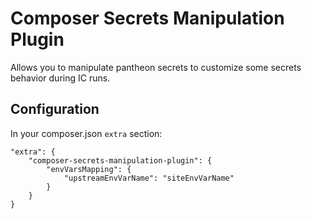 Composer Secrets Manipulation Plugin
========================

Allows you to manipulate pantheon secrets to customize some secrets behavior during IC runs.

## Configuration

In your composer.json `extra` section:

```
"extra": {
    "composer-secrets-manipulation-plugin": {
        "envVarsMapping": {
            "upstreamEnvVarName": "siteEnvVarName"
        }
    }
}
```
